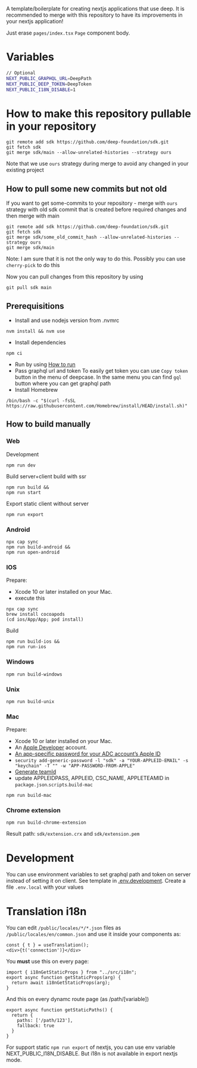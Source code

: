 A template/boilerplate for creating nextjs applications that use deep. It is recommended to merge with this repository to have its improvements in your nextjs application!

Just erase `pages/index.tsx` `Page` component body.

# Variables

```sh
// Optional
NEXT_PUBLIC_GRAPHQL_URL=DeepPath
NEXT_PUBLIC_DEEP_TOKEN=DeepToken
NEXT_PUBLIC_I18N_DISABLE=1
```

# How to make this repository pullable in your repository
```
git remote add sdk https://github.com/deep-foundation/sdk.git
git fetch sdk
git merge sdk/main --allow-unrelated-histories --strategy ours 
```
Note that we use `ours` strategy during merge to avoid any changed in your existing project
## How to pull some new commits but not old
If you want to get some-commits to your repository - merge with `ours` strategy with old sdk commit that is created before required changes and then merge with main
```
git remote add sdk https://github.com/deep-foundation/sdk.git
git fetch sdk
git merge sdk/some_old_commit_hash --allow-unrelated-histories --strategy ours
git merge sdk/main
```
Note: I am sure that it is not the only way to do this. Possibly you can use `cherry-pick` to do this

Now you can pull changes from this repository by using
```
git pull sdk main
```

## Prerequisitions
- Install and use nodejs version from .nvmrc
```
nvm install && nvm use
```
- Install dependencies
```
npm ci
```
- Run by using [How to run](#how-to-run)
- Pass graphql url and token
To easily get token you can use `Copy token` button in the menu of deepcase. In the same menu you can find `gql` button where you can get graphql path
- Install Homebrew
```
/bin/bash -c "$(curl -fsSL https://raw.githubusercontent.com/Homebrew/install/HEAD/install.sh)"
```

## How to build manually

### Web
Development
```
npm run dev
```
Build server+client build with ssr
```
npm run build &&
npm run start
```
Export static client without server
```
npm run export
```


### Android
```
npx cap sync
npm run build-android &&
npm run open-android
```

### IOS
Prepare:
- Xcode 10 or later installed on your Mac.
- execute this
```
npx cap sync
brew install cocoapods
(cd ios/App/App; pod install)
```
Build
```
npm run build-ios &&
npm run run-ios
```

### Windows
```
npm run build-windows
```

### Unix
```
npm run build-unix
```

### Mac
Prepare:
- Xcode 10 or later installed on your Mac.
- An [Apple Developer](https://developer.apple.com/) account.
- [An app-specific password for your ADC account’s Apple ID](https://support.apple.com/HT204397)
- `security add-generic-password -l "sdk" -a "YOUR-APPLEID-EMAIL" -s "keychain" -T "" -w "APP-PASSWORD-FROM-APPLE"`
- [Generate teamId](https://github.com/electron/notarize?tab=readme-ov-file#notes-on-your-teamid)
- update APPLEIDPASS, APPLEID, CSC_NAME, APPLETEAMID in `package.json`.`scripts`.`build-mac`
```
npm run build-mac
```

### Chrome extension
```
npm run build-chrome-extension
```
Result path: `sdk/extension.crx` and `sdk/extension.pem`

# Development
You can use environment variables to set graphql path and token on server instead of setting it on client. See template in [.env.development](https://github.com/deep-foundation/sdk/blob/main/.env.development). Create a file `.env.local` with your values


# Translation i18n
You can edit `/public/locales/*/*.json` files as `/public/locales/en/common.json` and use it inside your components as:
```tsx
const { t } = useTranslation();
<div>{t('connection')}</div>
```
You **must** use this on every page:
```tsx
import { i18nGetStaticProps } from "../src/i18n";
export async function getStaticProps(arg) {
  return await i18nGetStaticProps(arg);
}
```
And this on every dynamc route page (as /path/[variable])
```tsx
export async function getStaticPaths() {
  return {
    paths: ['/path/123'],
    fallback: true
  }
}
```
For support static `npm run export` of nextjs, you can use env variable NEXT_PUBLIC_I18N_DISABLE. But i18n is not available in export nextjs mode.